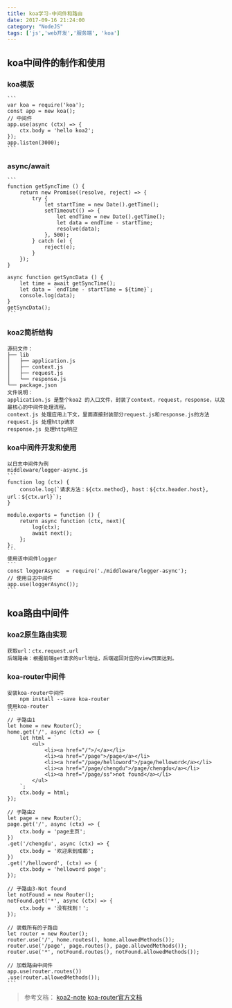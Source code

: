 ```yaml
---
title: koa学习-中间件和路由
date: 2017-09-16 21:24:00
category: "NodeJS"
tags: ['js','web开发','服务端', 'koa']
---
```

##	koa中间件的制作和使用
###	koa模版
	```
	var koa = require('koa');
	const app = new koa();
	// 中间件
	app.use(async (ctx) => {
		ctx.body = 'hello koa2';
	});
	app.listen(3000);
	```
###	async/await
	```
	function getSyncTime () {
		return new Promise((resolve, reject) => {
			try {
				let startTime = new Date().getTime();
				setTimeout(() => {
					let endTime = new Date().getTime();
					let data = endTime - startTime;
					resolve(data);
				}, 500);
			} catch (e) {
				reject(e);
			}
		});
	}

	async function getSyncData () {
		let time = await getSyncTime();
		let data = `endTime - startTime = ${time}`;
		console.log(data);
	}
	getSyncData();
	```
###	koa2简析结构
	源码文件：
	├── lib
	│   ├── application.js
	│   ├── context.js
	│   ├── request.js
	│   └── response.js
	└── package.json
	文件说明：
	application.js 是整个koa2 的入口文件，封装了context，request，response，以及最核心的中间件处理流程。
	context.js 处理应用上下文，里面直接封装部分request.js和response.js的方法
	request.js 处理http请求
	response.js 处理http响应
###	koa中间件开发和使用
	以日志中间件为例
	middleware/logger-async.js
	```
	function log (ctx) {
		console.log(`请求方法：${ctx.method}, host：${ctx.header.host}, url：${ctx.url}`);
	}

	module.exports = function () {
		return async function (ctx, next){
			log(ctx);
			await next();
		};
	};
	```
	使用该中间件logger
	```
	const loggerAsync  = require('./middleware/logger-async');
	// 使用日志中间件
	app.use(loggerAsync());
	```
##	koa路由中间件
###	koa2原生路由实现
	获取url：ctx.request.url
	后端路由：根据前端get请求的url地址，后端返回对应的view页面达到。
###	koa-router中间件
	安装koa-router中间件
		npm install --save koa-router
	使用koa-router
	```
	// 子路由1
	let home = new Router();
	home.get('/', async (ctx) => {
		let html = `
			<ul>
				<li><a href="/">/</a></li>
				<li><a href="/page">/page</a></li>
				<li><a href="/page/helloword">/page/helloword</a></li>
				<li><a href="/page/chengdu">/page/chengdu</a></li>
				<li><a href="/page/ss">not found</a></li>
			</ul>
		`;
		ctx.body = html;
	});

	// 子路由2
	let page = new Router();
	page.get('/', async (ctx) => {
		ctx.body = 'page主页';
	})
	.get('/chengdu', async (ctx) => {
		ctx.body = '欢迎来到成都';
	})
	.get('/helloword', (ctx) => {
		ctx.body = 'helloword page';
	});

	// 子路由3-Not found
	let notFound = new Router();
	notFound.get('*', async (ctx) => {
		ctx.body = '没有找到！';
	});

	// 装载所有的子路由
	let router = new Router();
	router.use('/', home.routes(), home.allowedMethods());
	router.use('/page', page.routes(), page.allowedMethods());
	router.use('*', notFound.routes(), notFound.allowedMethods());

	// 加载路由中间件
	app.use(router.routes())
	.use(router.allowedMethods());
	```
>	参考文档：
	[koa2-note](https://chenshenhai.github.io/koa2-note/note/request/get.html)
	[koa-router官方文档](https://www.npmjs.com/package/koa-router)

	
	
	
	
	
	
	
	
	